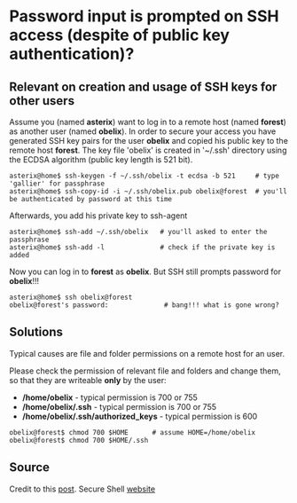 # Password input is prompted on SSH access (despite of public key authentication)?

## Relevant on creation and usage of SSH keys for other users

Assume you (named __asterix__) want to log in to a remote host (named __forest__) as another user (named __obelix__).
In order to secure your access you have generated SSH key pairs for the user __obelix__ and
copied his public key to the remote host __forest__.
The key file 'obelix' is created in '~/.ssh' directory using the ECDSA algorithm (public key length is 521 bit).


```
asterix@home$ ssh-keygen -f ~/.ssh/obelix -t ecdsa -b 521     # type 'gallier' for passphrase
asterix@home$ ssh-copy-id -i ~/.ssh/obelix.pub obelix@forest  # you'll be authenticated by password at this time
```

Afterwards, you add his private key to ssh-agent

```
asterix@home$ ssh-add ~/.ssh/obelix   # you'll asked to enter the passphrase
asterix@home$ ssh-add -l              # check if the private key is added
```

Now you can log in to __forest__ as __obelix__. But SSH still prompts password for __obelix__!!!

```
asterix@home$ ssh obelix@forest
obelix@forest's password:              # bang!!! what is gone wrong?
```

## Solutions

Typical causes are file and folder permissions on a remote host for an user.

Please check the permission of relevant file and folders and change them, so that they are writeable **only** by the user:

- **/home/obelix** - typical permission is 700 or 755
- **/home/obelix/.ssh** - typical permission is 700 or 755
- **/home/obelix/.ssh/authorized_keys** - typical permission is 600

```
obelix@forest$ chmod 700 $HOME      # assume HOME=/home/obelix
obelix@forest$ chmod 700 $HOME/.ssh
```

## Source

Credit to this [post](https://unix.stackexchange.com/questions/407394/ssh-copy-id-succeeded-but-still-prompt-password-input).
Secure Shell [website](https://www.ssh.com/academy/ssh/keygen#creating-an-ssh-key-pair-for-user-authentication)
